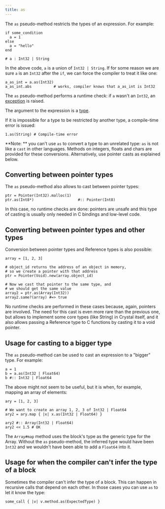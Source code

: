 ```yaml
---
title: as
---
```


The `as` pseudo-method restricts the types of an expression. For example:

```crystal
if some_condition
  a = 1
else
  a = "hello"
end

# a : Int32 | String
```

In the above code, `a` is a union of `Int32 | String`. If for some reason we are sure `a` is an `Int32` after the `if`, we can force the compiler to treat it like one:

```crystal
a_as_int = a.as(Int32)
a_as_int.abs          # works, compiler knows that a_as_int is Int32
```

The `as` pseudo-method performs a runtime check: if `a` wasn't an `Int32`, an [exception](exception_handling.html) is raised.

The argument to the expression is a [type](type_grammar.html).

If it is impossible for a type to be restricted by another type, a compile-time error is issued:

```crystal
1.as(String) # Compile-time error
```

**Note: ** you can't use `as` to convert a type to an unrelated type: `as` is not like a `cast` in other languages. Methods on integers, floats and chars are provided for these conversions. Alternatively, use pointer casts as explained below.

## Converting between pointer types

The `as` pseudo-method also allows to cast between pointer types:

```crystal
ptr = Pointer(Int32).malloc(1)
ptr.as(Int8*)                    #:: Pointer(Int8)
```

In this case, no runtime checks are done: pointers are unsafe and this type of casting is usually only needed in C bindings and low-level code.

## Converting between pointer types and other types

Conversion between pointer types and Reference types is also possible:

```crystal
array = [1, 2, 3]

# object_id returns the address of an object in memory,
# so we create a pointer with that address
ptr = Pointer(Void).new(array.object_id)

# Now we cast that pointer to the same type, and
# we should get the same value
array2 = ptr.as(Array(Int32))
array2.same?(array) #=> true
```

No runtime checks are performed in these cases because, again, pointers are involved. The need for this cast is even more rare than the previous one, but allows to implement some core types (like String) in Crystal itself, and it also allows passing a Reference type to C functions by casting it to a void pointer.

## Usage for casting to a bigger type

The `as` pseudo-method can be used to cast an expression to a "bigger" type. For example:

```crystal
a = 1
b = a.as(Int32 | Float64)
b #:: Int32 | Float64
```

The above might not seem to be useful, but it is when, for example, mapping an array of elements:

```crystal
ary = [1, 2, 3]

# We want to create an array 1, 2, 3 of Int32 | Float64
ary2 = ary.map { |x| x.as(Int32 | Float64) }

ary2 #:: Array(Int32 | Float64)
ary2 << 1.5 # OK
```

The `Array#map` method uses the block's type as the generic type for the Array. Without the `as` pseudo-method, the inferred type would have been `Int32` and we wouldn't have been able to add a `Float64` into it.

## Usage for when the compiler can't infer the type of a block

Sometimes the compiler can't infer the type of a block. This can happen in recursive calls that depend on each other. In those cases you can use `as` to let it know the type:

```crystal
some_call { |v| v.method.as(ExpectedType) }
```
